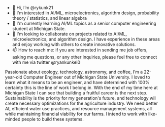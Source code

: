 - 👋 Hi, I’m @rykunk21
- 👀 I'm interested in AI/ML, microelectronics, algorithm design, probability theory / statistics, and linear algebra
- 🌱 I'm currently learning AI/ML topics as a senior computer engineering student at Michigan State.
- 💞️ I'm looking to collaborate on projects related to AI/ML, microelectronics, and algorithm design. I have experience in these areas and enjoy working with others to create innovative solutions.
- 📫 How to reach me: if you are interested in sending me job offers, asking me questions, or any other inquiries, please feel free to connect with me via twitter @ryankunkel0

Passionate about ecology, technology, astronomy, and coffee, I'm a 22-year-old Computer Engineer out of Michigan State University. I loved to learn what it means to be an engineer, and have determined with 100% certainty this is the line of work I belong in. With the end of my time here at Michigan State I can see that building a fruitful career is the next step. Sustainability is the priority for my generation's future, and technology will create necessary optimizations for the agriculture industry. We need better AI, efficient water use practices, and resource management systems, all while maintaining financial viability for our farms. I intend to work with like-minded people to build these systems.


<!---
rykunk21/rykunk21 is a ✨ special ✨ repository because its `README.md` (this file) appears on your GitHub profile.
You can click the Preview link to take a look at your changes.
--->
